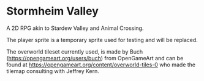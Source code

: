 # Stormheim Valley
A 2D RPG akin to Stardew Valley and Animal Crossing.

The player sprite is a temporary sprite used for testing and will be replaced.
 
The overworld tileset currently used, is made by Buch (https://opengameart.org/users/buch) from OpenGameArt and can be found at https://opengameart.org/content/overworld-tiles-0
who made the tilemap consulting with Jeffrey Kern.

